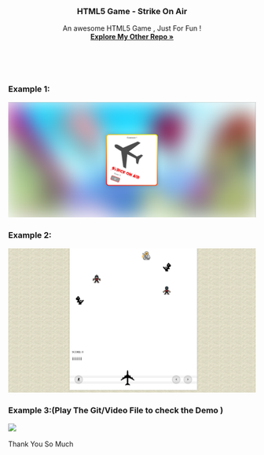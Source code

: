 <!-- HTML5 Game - Strike On Air -->
<a name="readme-top"></a>





<br />
  <h3 align="center">HTML5 Game - Strike On Air</h3>

  <p align="center">
    An awesome HTML5 Game , Just For Fun !
    <br />
    <a href="https://github.com/onlycoder000/"><strong>Explore My Other Repo »</strong></a>
    <br />
    <br />
  </p>
</div>
<br>
<br>
<h3>Example 1:</h3>
<img width="700px" src="images/demo/demo1.png">
<h3>Example 2:</h3>
<img width="700px" src="images/demo/demo2.png">
<h3>Example 3:(Play The Git/Video File to check the Demo )</h3>
<img width="700px" src="images/demo/demo.gif">

Thank You So Much
